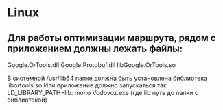 

# Linux
## Для работы оптимизации маршрута, рядом с приложением должны лежать файлы:
Google.OrTools.dll
Google.Protobuf.dll
libGoogle.OrTools.so

В системной /usr/lib64 папке должна быть установлена библиотека libortools.so
Или приложение должно запускаться так LD_LIBRARY_PATH=lib: mono Vodovoz.exe (где lib путь до папки с библиотекой)
